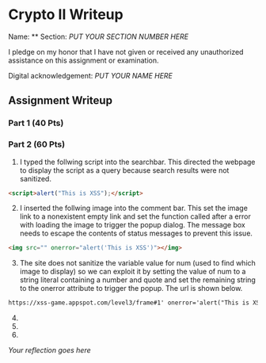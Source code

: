 # Crypto II Writeup

Name: **
Section: *PUT YOUR SECTION NUMBER HERE*

I pledge on my honor that I have not given or received any unauthorized
assistance on this assignment or examination.

Digital acknowledgement: *PUT YOUR NAME HERE*

## Assignment Writeup

### Part 1 (40 Pts)

### Part 2 (60 Pts)

1. I typed the follwing script into the searchbar. This directed the webpage to display the script as a query because search results were not sanitized.

```html
<script>alert("This is XSS");</script>
```

2. I inserted the follwing image into the comment bar. This set the image link to a nonexistent empty link and set the function called after a error with loading the image to trigger the popup dialog. The message box needs to escape the contents of status messages to prevent this issue.

```html
<img src="" onerror="alert('This is XSS')"></img>
```

3. The site does not sanitize the variable value for num (used to find which image to display) so we can exploit it by setting the value of num to a string literal containing a number and quote and set the remaining string to the onerror attribute to trigger the popup. The url is shown below.

```html
https://xss-game.appspot.com/level3/frame#1' onerror='alert("This is XSS")'
```

4.

5.

6.

*Your reflection goes here*
